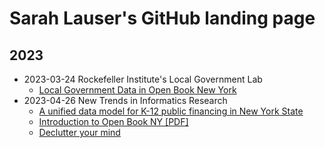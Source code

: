 # Sarah Lauser's GitHub landing page
## 2023
- 2023-03-24 Rockefeller Institute's Local Government Lab 
   - [Local Government Data in Open Book New York](https://github.com/saritonin/nys-osc-openbook-lg)
- 2023-04-26 New Trends in Informatics Research
   - [A unified data model for K-12 public financing in New York State](https://github.com/saritonin/nys-k12-financing)
   - [Introduction to Open Book NY [PDF]](http://github.sarahlauser.com/presentations/Introduction_to_Open_Book.pdf)
   - [Declutter your mind](https://github.com/saritonin/declutter-your-mind/)
